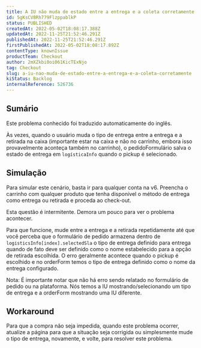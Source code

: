 ```yaml
---
title: A IU não muda de estado entre a entrega e a coleta corretamente
id: 5gKsCV8Rh779FlzppablkP
status: PUBLISHED
createdAt: 2022-05-02T18:08:17.388Z
updatedAt: 2022-11-25T21:52:46.291Z
publishedAt: 2022-11-25T21:52:46.291Z
firstPublishedAt: 2022-05-02T18:08:17.892Z
contentType: knownIssue
productTeam: Checkout
author: 2mXZkbi0oi061KicTExNjo
tag: Checkout
slug: a-iu-nao-muda-de-estado-entre-a-entrega-e-a-coleta-corretamente
kiStatus: Backlog
internalReference: 526736
---
```


## Sumário

<div class="alert alert-info">
  <p>Este problema conhecido foi traduzido automaticamente do inglês.</p>
</div>


Às vezes, quando o usuário muda o tipo de entrega entre a entrega e a retirada na caixa (importante estar na caixa e não no carrinho, embora isso provavelmente aconteça também no carrinho), o pedidoFormulário salva o estado de entrega em `logísticaInfo` quando o pickup é selecionado.



## Simulação


Para simular este cenário, basta ir para qualquer conta na v6. Preencha o carrinho com qualquer produto que tenha disponível o método de entrega como entrega ou retirada e proceda ao check-out.

Esta questão é intermitente. Demora um pouco para ver o problema acontecer.

Para que funcione, mude entre a entrega e a retirada repetidamente até que você perceba que o formulário de pedido armazena dentro de `logisticsInfo[index].selectedSla` o tipo de entrega definido para entrega quando de fato deve ser definido como o nome estabelecido para a opção de retirada escolhida. O erro geralmente acontece quando o pickup é escolhido e no orderForm temos o tipo de entrega definido como o nome da entrega configurado.

Nota: É importante notar que não há erro sendo relatado no formulário de pedido ou na plataforma. Nós temos a IU mostrando/selecionando um tipo de entrega e a orderForm mostrando uma IU diferente.



## Workaround


Para que a compra não seja impedida, quando este problema ocorrer, atualize a página para que a situação seja corrigida ou simplesmente mude o tipo de entrega, novamente, e volte, para resolver este problema.

